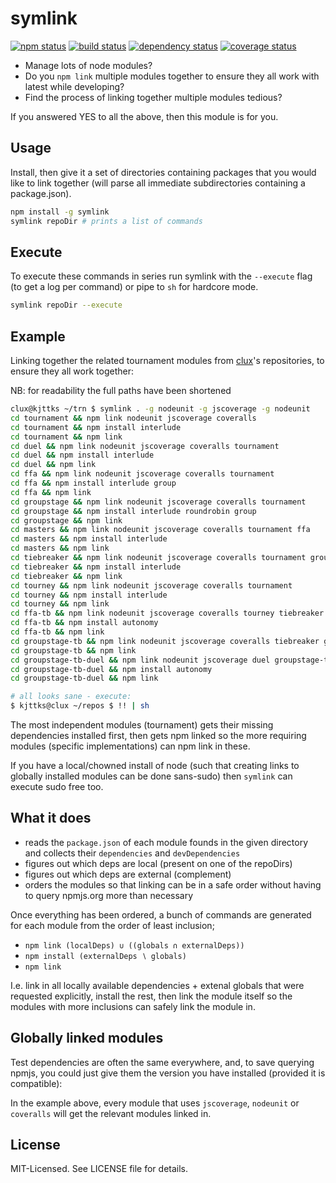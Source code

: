 # symlink
[![npm status](http://img.shields.io/npm/v/symlink.svg)](https://www.npmjs.org/package/symlink)
[![build status](https://secure.travis-ci.org/clux/symlink.svg)](http://travis-ci.org/clux/symlink)
[![dependency status](https://david-dm.org/clux/symlink.svg)](https://david-dm.org/clux/symlink)
[![coverage status](http://img.shields.io/coveralls/clux/symlink.svg)](https://coveralls.io/r/clux/symlink)

- Manage lots of node modules?
- Do you `npm link` multiple modules together to ensure they all work with latest while developing?
- Find the process of linking together multiple modules tedious?

If you answered YES to all the above, then this module is for you.

## Usage
Install, then give it a set of directories containing packages that you would like to link together (will parse all immediate subdirectories containing a package.json).

```sh
npm install -g symlink
symlink repoDir # prints a list of commands
```

## Execute
To execute these commands in series run symlink with the `--execute` flag (to get a log per command) or pipe to `sh` for hardcore mode.

```sh
symlink repoDir --execute
```

## Example
Linking together the related tournament modules from [clux](https://github.com/clux?tab=repositories)'s repositories, to ensure they all work together:

NB: for readability the full paths have been shortened

```sh
clux@kjttks ~/trn $ symlink . -g nodeunit -g jscoverage -g nodeunit
cd tournament && npm link nodeunit jscoverage coveralls
cd tournament && npm install interlude
cd tournament && npm link
cd duel && npm link nodeunit jscoverage coveralls tournament
cd duel && npm install interlude
cd duel && npm link
cd ffa && npm link nodeunit jscoverage coveralls tournament
cd ffa && npm install interlude group
cd ffa && npm link
cd groupstage && npm link nodeunit jscoverage coveralls tournament
cd groupstage && npm install interlude roundrobin group
cd groupstage && npm link
cd masters && npm link nodeunit jscoverage coveralls tournament ffa
cd masters && npm install interlude
cd masters && npm link
cd tiebreaker && npm link nodeunit jscoverage coveralls tournament groupstage ffa
cd tiebreaker && npm install interlude
cd tiebreaker && npm link
cd tourney && npm link nodeunit jscoverage coveralls tournament
cd tourney && npm install interlude
cd tourney && npm link
cd ffa-tb && npm link nodeunit jscoverage coveralls tourney tiebreaker ffa
cd ffa-tb && npm install autonomy
cd ffa-tb && npm link
cd groupstage-tb && npm link nodeunit jscoverage coveralls tiebreaker groupstage tourney
cd groupstage-tb && npm link
cd groupstage-tb-duel && npm link nodeunit jscoverage duel groupstage-tb tourney groupstage
cd groupstage-tb-duel && npm install autonomy
cd groupstage-tb-duel && npm link

# all looks sane - execute:
$ kjttks@clux ~/repos $ !! | sh
```

The most independent modules (tournament) gets their missing dependencies installed first, then gets npm linked so the more requiring modules (specific implementations) can npm link in these.

If you have a local/chowned install of node (such that creating links to globally installed modules can be done sans-sudo) then `symlink` can execute sudo free too.

## What it does

- reads the `package.json` of each module founds in the given directory and collects their `dependencies` and `devDependencies`
- figures out which deps are local (present on one of the repoDirs)
- figures out which deps are external (complement)
- orders the modules so that linking can be in a safe order without having to query npmjs.org more than necessary

Once everything has been ordered, a bunch of commands are generated for each module from the order of least inclusion;

- `npm link (localDeps) ∪ ((globals ∩ externalDeps))`
- `npm install (externalDeps ∖ globals)`
- `npm link`

I.e. link in all locally available dependencies + extenal globals that were requested explicitly, install the rest, then link the module itself so the modules with more inclusions can safely link the module in.

## Globally linked modules
Test dependencies are often the same everywhere, and, to save querying npmjs, you could just give them the version you have installed (provided it is compatible):

In the example above, every module that uses `jscoverage`, `nodeunit` or `coveralls` will get the relevant modules linked in.

## License
MIT-Licensed. See LICENSE file for details.
